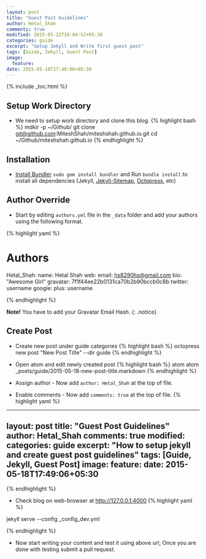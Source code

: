 ```yaml
---
layout: post
title: "Guest Post Guidelines"
author: Hetal_Shah
comments: true
modified: 2015-05-22T16:04:52+05:30
categories: guide
excerpt: "Setup Jekyll and Write first guest post"
tags: [Guide, Jekyll, Guest Post]
image:
  feature:
date: 2015-05-18T17:49:06+05:30
---
```


{% include _toc.html %}

## Setup Work Directory
* We need to setup work directory and clone this blog.
{% highlight bash %}
mdkir -p ~/Github/
git clone git@github.com:MiteshShah/miteshshah.github.io.git
cd ~/Github/miteshshah.github.io
{% endhighlight %}

## Installation

* [Install Bundler](http://bundler.io) `sudo gem install bundler` and Run `bundle install` to install all dependencies (Jekyll, [Jekyll-Sitemap](https://github.com/jekyll/jekyll-sitemap), [Octopress](https://github.com/octopress/octopress), etc)


## Author Override
* Start by editing `authors.yml` file in the `_data` folder and add your authors using the following format.

{% highlight yaml %}

# Authors

Hetal_Shah:
  name: Hetal Shah
  web:
  email: hs8290hs@gmail.com
  bio: "Awesome Girl"
  gravatar: 7f1f44ee22b0131ca70b2b90bccb0c8b
  twitter: username
  google:
    plus: username

{% endhighlight %}

**Note!** You have to add your Gravatar Email Hash.
{: .notice}

## Create Post
* Create new post under guide categories
{% highlight bash %}
octopress new post "New Post Title" --dir guide
{% endhighlight %}

* Open atom and edit newly created post
{% highlight bash %}
atom atom _posts/guide/2015-05-18-new-post-title.markdown
{% endhighlight %}


* Assign author - Now add `author: Hetal_Shah` at the top of file.
* Enable comments - Now add `comments: true` at the top of file.
{% highlight yaml %}

---
layout: post
title: "Guest Post Guidelines"
author: Hetal_Shah
comments: true
modified:
categories: guide
excerpt: "How to setup jekyll and create guest post guidelines"
tags: [Guide, Jekyll, Guest Post]
image:
  feature:
date: 2015-05-18T17:49:06+05:30
---
{% endhighlight %}


* Check blog on web-browser at <a href="http://127.0.0.1:4000">http://127.0.0.1:4000</a>
{% highlight yaml %}

jekyll serve --config _config_dev.yml

{% endhighlight %}

* Now start writing your content and test it using above url, Once you are done with testing submit a pull request.
